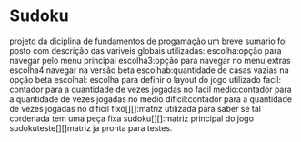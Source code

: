 # Sudoku
projeto da diciplina de fundamentos de progamação
um breve sumario foi posto com descrição das variveis globais utilizadas:
escolha:opção para navegar pelo menu principal
escolha3:opção para navegar no menu extras
escolha4:navegar na versão beta
escolhab:quantidade de casas vazias na opção beta
escolhal: escolha para definir o layout do jogo utilizado
facil: contador para a quantidade de vezes jogadas no facil
medio:contador para a quantidade de vezes jogadas no medio
dificil:contador para a quantidade de vezes jogadas no dificil
fixo[][]:matriz utilizada para saber se tal cordenada tem uma peça fixa
sudoku[][]:matriz principal do jogo
sudokuteste[][]matriz ja pronta para testes.
